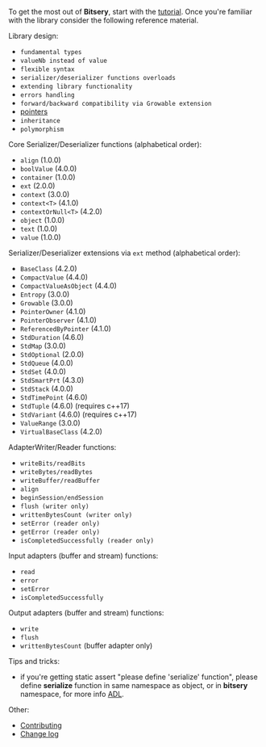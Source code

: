 To get the most out of **Bitsery**, start with the [tutorial](tutorial/README.md).
Once you're familiar with the library consider the following reference material.

Library design:
* `fundamental types`
* `valueNb instead of value`
* `flexible syntax`
* `serializer/deserializer functions overloads`
* `extending library functionality`
* `errors handling`
* `forward/backward compatibility via Growable extension`
* [pointers](design/pointers.md)
* `inheritance`
* `polymorphism`


Core Serializer/Deserializer functions (alphabetical order):
* `align` (1.0.0)
* `boolValue` (4.0.0)
* `container` (1.0.0)
* `ext` (2.0.0)
* `context` (3.0.0)
* `context<T>` (4.1.0)
* `contextOrNull<T>` (4.2.0)
* `object` (1.0.0)
* `text` (1.0.0)
* `value` (1.0.0)

Serializer/Deserializer extensions via `ext` method (alphabetical order):
* `BaseClass` (4.2.0)
* `CompactValue` (4.4.0)
* `CompactValueAsObject` (4.4.0)
* `Entropy` (3.0.0)
* `Growable` (3.0.0)
* `PointerOwner` (4.1.0)
* `PointerObserver` (4.1.0)
* `ReferencedByPointer` (4.1.0)
* `StdDuration` (4.6.0)
* `StdMap` (3.0.0)
* `StdOptional` (2.0.0)
* `StdQueue` (4.0.0)
* `StdSet` (4.0.0)
* `StdSmartPrt` (4.3.0)
* `StdStack` (4.0.0)
* `StdTimePoint` (4.6.0)
* `StdTuple` (4.6.0) (requires c++17)
* `StdVariant` (4.6.0) (requires c++17)
* `ValueRange` (3.0.0)
* `VirtualBaseClass` (4.2.0)

AdapterWriter/Reader functions:
* `writeBits/readBits`
* `writeBytes/readBytes`
* `writeBuffer/readBuffer`
* `align`
* `beginSession/endSession`
* `flush (writer only)`
* `writtenBytesCount (writer only)`
* `setError (reader only)`
* `getError (reader only)`
* `isCompletedSuccessfully (reader only)`

Input adapters (buffer and stream) functions:
* `read`
* `error`
* `setError`
* `isCompletedSuccessfully`

Output adapters (buffer and stream) functions:
* `write`
* `flush`
* `writtenBytesCount` (buffer adapter only)


Tips and tricks:
* if you're getting static assert "please define 'serialize' function", please define **serialize** function in same namespace as object, or in **bitsery** namespace, for more info [ADL](https://en.cppreference.com/w/cpp/language/adl).

Other:
* [Contributing](../CONTRIBUTING.md)
* [Change log](../CHANGELOG.md)
